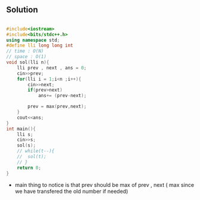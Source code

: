 ## Solution 
```cpp 

#include<iostream>
#include<bits/stdc++.h>
using namespace std;
#define lli long long int
// time : O(N)
// space : O(1)
void sol(lli n){
	lli prev , next , ans = 0;
	cin>>prev;
	for(lli i = 1;i<n ;i++){
		cin>>next;
		if(prev>next)
			ans+= (prev-next);

		prev = max(prev,next);
	}
	cout<<ans;
}
int main(){
	lli s; 
	cin>>s;
	sol(s);
	// while(t--){
	// 	sol(t);
	// }
	return 0;
}

```

- main thing to notice is that prev should be max of prev , next ( max since we have transfered the old number if needed)